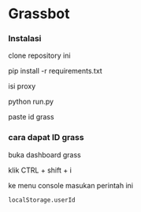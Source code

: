 # Grassbot

### Instalasi 
clone repository ini

pip install -r requirements.txt

isi proxy 

python run.py

paste id grass


### cara dapat ID grass
buka dashboard grass

klik CTRL + shift + i

ke menu console masukan perintah ini
```
localStorage.userId
```

